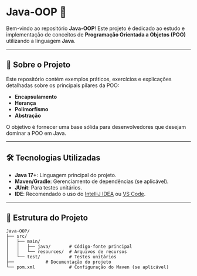 # Java-OOP 🚀

Bem-vindo ao repositório **Java-OOP**! Este projeto é dedicado ao estudo e implementação de conceitos de **Programação Orientada a Objetos (POO)** utilizando a linguagem **Java**.

---

## 📖 Sobre o Projeto

Este repositório contém exemplos práticos, exercícios e explicações detalhadas sobre os principais pilares da POO:

- **Encapsulamento**
- **Herança**
- **Polimorfismo**
- **Abstração**

O objetivo é fornecer uma base sólida para desenvolvedores que desejam dominar a POO em Java.

---

## 🛠️ Tecnologias Utilizadas

- **Java 17+**: Linguagem principal do projeto.
- **Maven/Gradle**: Gerenciamento de dependências (se aplicável).
- **JUnit**: Para testes unitários.
- **IDE**: Recomendado o uso do [IntelliJ IDEA](https://www.jetbrains.com/idea/) ou [VS Code](https://code.visualstudio.com/).

---

## 📂 Estrutura do Projeto

```plaintext
Java-OOP/
├── src/
│   ├── main/
│   │   ├── java/       # Código-fonte principal
│   │   └── resources/  # Arquivos de recursos
│   └── test/           # Testes unitários
├──            # Documentação do projeto
└── pom.xml             # Configuração do Maven (se aplicável)
